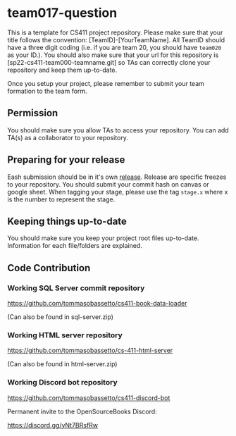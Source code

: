 # team017-question
This is a template for CS411 project repository. Please make sure that your title follows the convention: [TeamID]-[YourTeamName]. All TeamID should have a three digit coding (i.e. if you are team 20, you should have `team020` as your ID.). You should also make sure that your url for this repository is [sp22-cs411-team000-teamname.git] so TAs can correctly clone your repository and keep them up-to-date.

Once you setup your project, please remember to submit your team formation to the team form.

## Permission
You should make sure you allow TAs to access your repository. You can add TA(s) as a collaborator to your repository.

## Preparing for your release
Eash submission should be in it's own [release](https://docs.github.com/en/repositories/releasing-projects-on-github/about-releases). Release are specific freezes to your repository. You should submit your commit hash on canvas or google sheet. When tagging your stage, please use the tag `stage.x` where x is the number to represent the stage.

## Keeping things up-to-date
You should make sure you keep your project root files up-to-date. Information for each file/folders are explained.

## Code Contribution

### Working SQL Server commit repository
https://github.com/tommasobassetto/cs411-book-data-loader

(Can also be found in sql-server.zip)

### Working HTML server repository
https://github.com/tommasobassetto/cs-411-html-server

(Can also be found in html-server.zip)

### Working Discord bot repository
https://github.com/tommasobassetto/cs411-discord-bot

Permanent invite to the OpenSourceBooks Discord:

https://discord.gg/yNt7BRsfRw
